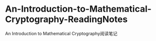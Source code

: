 # An-Introduction-to-Mathematical-Cryptography-ReadingNotes
An Introduction to Mathematical Cryptography阅读笔记
